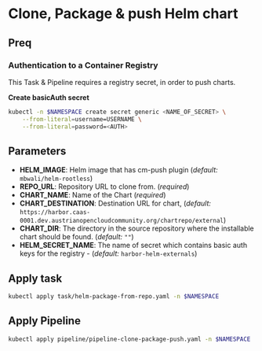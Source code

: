 # Clone, Package & push Helm chart

## Preq

### Authentication to a Container Registry

This Task & Pipeline requires a registry secret, in order to push charts.

**Create basicAuth secret**

```bash
kubectl -n $NAMESPACE create secret generic <NAME_OF_SECRET> \
    --from-literal=username=USERNAME \
    --from-literal=password=<AUTH>
```

## Parameters

* **HELM_IMAGE**: Helm image that has cm-push plugin (_default:_ `mbwali/helm-rootless`)
* **REPO_URL**: Repository URL to clone from. (_required_)
* **CHART_NAME**: Name of the Chart (_required_)
* **CHART_DESTINATION**: Destination URL for chart, (_default:_ `https://harbor.caas-0001.dev.austrianopencloudcommunity.org/chartrepo/external`)
* **CHART_DIR**: The directory in the source repository where the installable chart should be found. (_default:_ `""`)
* **HELM_SECRET_NAME**: The name of secret which contains basic auth keys for the registry - (_default:_ `harbor-helm-externals`)

## Apply task

```bash
kubectl apply task/helm-package-from-repo.yaml -n $NAMESPACE
```

## Apply Pipeline

```bash
kubectl apply pipeline/pipeline-clone-package-push.yaml -n $NAMESPACE
```
